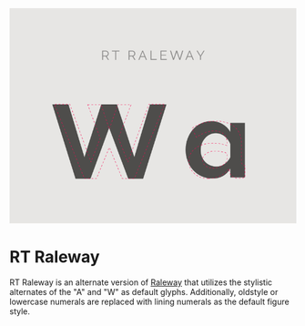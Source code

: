 ![RT Raleway Preview](/preview.png?raw=true "Raleway Preview")

# RT Raleway

RT Raleway is an alternate version of [Raleway](https://www.google.com/fonts/specimen/Raleway "Google Fonts Raleway") that utilizes the stylistic alternates of the "A" and "W" as default glyphs. Additionally, oldstyle or lowercase numerals are replaced with lining numerals as the default figure style.
